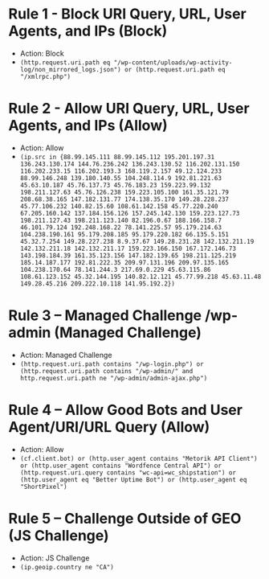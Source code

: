 # Rule 1 - Block URI Query, URL, User Agents, and IPs (Block)
* Action: Block 
* ```(http.request.uri.path eq "/wp-content/uploads/wp-activity-log/non_mirrored_logs.json") or (http.request.uri.path eq "/xmlrpc.php")```

# Rule 2 -  Allow URI Query, URL, User Agents, and IPs (Allow)
* Action: Allow
* ```(ip.src in {88.99.145.111 88.99.145.112 195.201.197.31 136.243.130.174 144.76.236.242 136.243.130.52 116.202.131.150 116.202.233.15 116.202.193.3 168.119.2.157 49.12.124.233 88.99.146.248 139.180.140.55 104.248.114.9 192.81.221.63 45.63.10.187 45.76.137.73 45.76.183.23 159.223.99.132 198.211.127.63 45.76.126.238 159.223.105.100 161.35.121.79 208.68.38.165 147.182.131.77 174.138.35.170 149.28.228.237 45.77.106.232 140.82.15.60 108.61.142.158 45.77.220.240 67.205.160.142 137.184.156.126 157.245.142.130 159.223.127.73 198.211.127.43 198.211.123.140 82.196.0.67 188.166.158.7 46.101.79.124 192.248.168.22 78.141.225.57 95.179.214.63 104.238.190.161 95.179.208.185 95.179.220.182 66.135.5.151 45.32.7.254 149.28.227.238 8.9.37.67 149.28.231.28 142.132.211.19 142.132.211.18 142.132.211.17 159.223.166.150 167.172.146.73 143.198.184.39 161.35.123.156 147.182.139.65 198.211.125.219 185.14.187.177 192.81.222.35 209.97.131.196 209.97.135.165 104.238.170.64 78.141.244.3 217.69.0.229 45.63.115.86 108.61.123.152 45.32.144.195 140.82.12.121 45.77.99.218 45.63.11.48 149.28.45.216 209.222.10.118 141.95.192.2})```

# Rule 3 – Managed Challenge /wp-admin (Managed Challenge)
* Action: Managed Challenge
* ```(http.request.uri.path contains "/wp-login.php") or (http.request.uri.path contains "/wp-admin/" and http.request.uri.path ne "/wp-admin/admin-ajax.php")```

# Rule 4 – Allow Good Bots and User Agent/URI/URL Query (Allow)
* Action: Allow
* ```(cf.client.bot) or (http.user_agent contains "Metorik API Client") or (http.user_agent contains "Wordfence Central API") or (http.request.uri.query contains "wc-api=wc_shipstation") or (http.user_agent eq "Better Uptime Bot") or (http.user_agent eq "ShortPixel")```

# Rule 5 – Challenge Outside of GEO (JS Challenge)
* Action: JS Challenge
* ```(ip.geoip.country ne "CA")```
